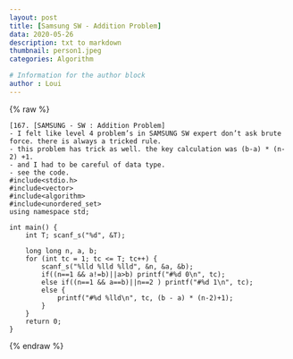 ```yaml
---
layout: post
title: [Samsung SW - Addition Problem]
data: 2020-05-26
description: txt to markdown
thumbnail: person1.jpeg
categories: Algorithm

# Information for the author block
author : Loui
---
```


{% raw %}

	﻿[167. [SAMSUNG - SW : Addition Problem]
	- I felt like level 4 problem’s in SAMSUNG SW expert don’t ask brute force. there is always a tricked rule.
	- this problem has trick as well. the key calculation was (b-a) * (n-2) +1.
	- and I had to be careful of data type.
	- see the code.
	#include<stdio.h>
	#include<vector>
	#include<algorithm>
	#include<unordered_set>
	using namespace std;
	
	int main() {
		int T; scanf_s("%d", &T);
	
		long long n, a, b;
		for (int tc = 1; tc <= T; tc++) {
			scanf_s("%lld %lld %lld", &n, &a, &b);
			if((n==1 && a!=b)||a>b) printf("#%d 0\n", tc);
			else if((n==1 && a==b)||n==2 ) printf("#%d 1\n", tc);
			else {
				printf("#%d %lld\n", tc, (b - a) * (n-2)+1);
			}
		}
		return 0;
	}
	
{% endraw %}
